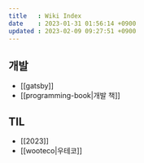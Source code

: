 ```yaml
---
title   : Wiki Index
date    : 2023-01-31 01:56:14 +0900
updated : 2023-02-09 09:27:51 +0900
---
```


## 개발
  * [[gatsby]]
  * [[programming-book|개발 책]]

## TIL
  * [[2023]]
  * [[wooteco|우테코]]
